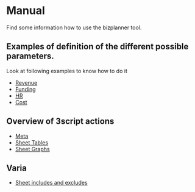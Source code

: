# Manual

Find some information how to use the bizplanner tool.

## Examples of definition of the different possible parameters.

Look at following examples to know how to do it

- [Revenue](revenue_params_example.md)
- [Funding](funding_params_example.md)
- [HR](hr_params_example.md)
- [Cost](costs_params_example.md)

## Overview of 3script actions

- [Meta](manual_actions_sheet_meta.md) 
- [Sheet Tables](manual_actions_sheet_tables.md)
- [Sheet Graphs](manual_actions_sheet_graphs.md)

## Varia

- [Sheet includes and excludes](manual_include_excludes.md)